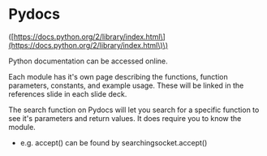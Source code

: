 # **Pydocs**

\([https://docs.python.org/2/library/index.html\](https://docs.python.org/2/library/index.html\)\)

Python documentation can be accessed online.

Each module has it's own page describing the functions, function parameters, constants, and example usage. These will be linked in the references slide in each slide deck.

The search function on Pydocs will let you search for a specific function to see it's parameters and return values. It does require you to know the module.

* e.g. accept\(\) can be found by searchingsocket.accept\(\)



